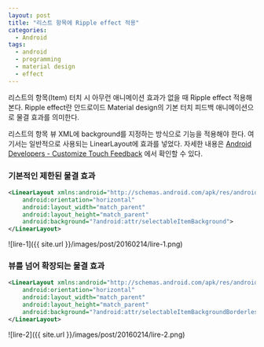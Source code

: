 ```yaml
---
layout: post
title: "리스트 항목에 Ripple effect 적용"
categories:
  - Android
tags:
  - android
  - programming
  - material design
  - effect
---
```


리스트의 항목(Item) 터치 시 아무런 애니메이션 효과가 없을 때 Ripple effect 적용해본다. Ripple effect란 안드로이드 Material design의 기본 터치 피드백 애니메이션으로 물결 효과를 의미한다.

리스트의 항목 뷰 XML에 background를 지정하는 방식으로 기능을 적용해야 한다. 여기서는 일반적으로 사용되는 LinearLayout에 효과를 넣었다. 자세한 내용은 [Android Developers - Customize Touch Feedback](https://developer.android.com/training/material/animations.html) 에서 확인할 수 있다.

### 기본적인 제한된 물결 효과

```xml
<LinearLayout xmlns:android="http://schemas.android.com/apk/res/android"
    android:orientation="horizontal"
    android:layout_width="match_parent"
    android:layout_height="match_parent"
    android:background="?android:attr/selectableItemBackground">
</LinearLayout>
```

![lire-1]({{ site.url }}/images/post/20160214/lire-1.png)

### 뷰를 넘어 확장되는 물결 효과

```xml
<LinearLayout xmlns:android="http://schemas.android.com/apk/res/android"
    android:orientation="horizontal"
    android:layout_width="match_parent"
    android:layout_height="match_parent"
    android:background="?android:attr/selectableItemBackgroundBorderless">
</LinearLayout>
```

![lire-2]({{ site.url }}/images/post/20160214/lire-2.png)
